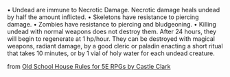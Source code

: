 • Undead are immune to Necrotic Damage. Necrotic damage heals undead by half the amount inflicted.
• Skeletons have resistance to piercing damage.
• Zombies have resistance to piercing and bludgeoning.
• Killing undead with normal weapons does not destroy them. After 24 hours, they will begin to regenerate at 1 hp/hour. They can be destroyed with magical weapons, radiant damage, by a good cleric or paladin enacting a short ritual that takes 10 minutes, or by 1 vial of holy water for each undead creature.

from [Old School House Rules for 5E RPGs by Castle Clark](https://preview.drivethrurpg.com/en/product/446004/old-school-house-rules-for-5e-rpgs)